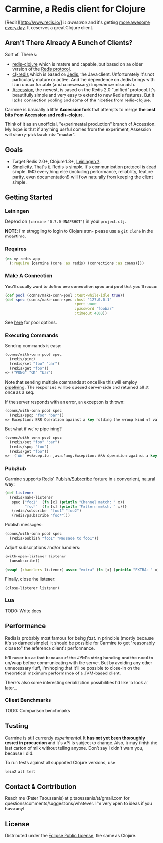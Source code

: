 # Carmine, a Redis client for Clojure

[Redis][http://www.redis.io/] is _awesome_ and it's getting [more awesome](http://www.redis.io/commands/eval) [every day](http://redis.io/topics/cluster-spec). It deserves a great Clojure client.

## Aren't There Already A Bunch of Clients?

Sort of. There's:

 * [redis-clojure](https://github.com/tavisrudd/redis-clojure) which is mature and capable, but based on an older version of the [Redis protocol](http://redis.io/topics/protocol).
 * [clj-redis](https://github.com/mmcgrana/clj-redis) which is based on [Jedis](https://github.com/xetorthio/jedis), the Java client. Unfortunately it's not particularly mature or active. And the dependence on Jedis brings with it an uncomfortable (and unnecessary) impedence mismatch.
 * [Accession](https://github.com/abedra/accession), the newest, is based on the Redis 2.0 "unified" protocol. It's beautifully simple and very easy to extend to new Redis features. But it lacks connection pooling and some of the niceties from redis-clojure.

Carmine is basically a little **Accession fork** that attempts to merge **the best bits from Accession and redis-clojure**.

Think of it as an unofficial, "experimental production" branch of Accession. My hope is that if anything useful comes from the experiment, Assession will cherry-pick back into "master".

## Goals

 * Target Redis 2.0+, Clojure 1.3+, [Leiningen 2](https://github.com/technomancy/leiningen/wiki/Upgrading).
 * Simplicity. That's it. Redis is simple. It's communication protocol is dead simple. IMO everything else (including performance, reliability, feature parity, even documentation!) will flow naturally from keeping the client simple.

## Getting Started

### Leiningen

Depend on `[carmine "0.7.0-SNAPSHOT"]` in your `project.clj`.

**NOTE**: I'm struggling to login to Clojars atm- please use a `git clone` in the meantime.

### Requires

```clojure
(ns my-redis-app
  (:require [carmine (core :as redis) (connections :as conns)]))
```

### Make A Connection

You'll usually want to define one connection spec and pool that you'll reuse:

```clojure
(def pool (conns/make-conn-pool :test-while-idle true))
(def spec (conns/make-conn-spec :host "127.0.0.1"
                                :port 9000
                                :password "foobar"
                                :timeout 4000))
```

See [here](http://commons.apache.org/pool/apidocs/org/apache/commons/pool/impl/GenericKeyedObjectPool.html) for pool options.

### Executing Commands

Sending commands is easy:

```clojure
(conns/with-conn pool spec
  (redis/ping)
  (redis/set "foo" "bar")
  (redis/get "foo"))
=> ("PONG" "OK" "bar")
```

Note that sending multiple commands at once like this will employ [pipelining](http://redis.io/topics/pipelining). The responses will be queued server-side and returned all at once as a seq.

If the server responds with an error, an exception is thrown:

```clojure
(conns/with-conn pool spec
  (redis/spop "foo" "bar"))
=> Exception: ERR Operation against a key holding the wrong kind of value
```

But what if we're pipelining?

```clojure
(conns/with-conn pool spec
  (redis/set "foo" "bar")
  (redis/spop "foo")
  (redis/get "foo"))
=>  ("OK" #<Exception java.lang.Exception: ERR Operation against a key holding the wrong kind of value> "bar")
```

### Pub/Sub

Carmine supports Redis' [Publish/Subscribe](http://redis.io/topics/pubsub) feature in a convenient, natural way:

```clojure
(def listener
  (redis/make-listener
   spec {"foo1"  (fn [x] (println "Channel match: " x))
         "foo*"  (fn [x] (println "Pattern match: " x))}
   (redis/subscribe  "foo1" "foo2")
   (redis/psubscribe "foo*")))
```

Publish messages:

```clojure
(conns/with-conn pool spec
  (redis/publish "foo1" "Message to foo1"))
```

Adjust subscriptions and/or handlers:

```clojure
(with-open-listener listener
  (unsubscribe))

(swap! (:handlers listener) assoc "extra" (fn [x] (println "EXTRA: " x)))
```

Finally, close the listener:

```clojure
(close-listener listener)
```

### Lua

TODO: Write docs

## Performance

Redis is probably most famous for being _fast_. In principle (mostly because it's so darned simple), it should be possible for Carmine to get "reasonably close to" the reference client's performance.

It'll never be _as_ fast because of the JVM's string handling and the need to un/wrap before communicating with the server. But by avoiding any other unnecessary fluff, I'm hoping that it'll be possible to close-in on the theoretical maximum performance of a JVM-based client.

There's also some interesting serialization possibilities I'd like to look at later...

### Client Benchmarks

TODO: Comparison benchmarks

## Testing

Carmine is still currently *experimental*. It **has not yet been thoroughly tested in production** and it's API is subject to change. Also, it may finish the last carton of milk without telling anyone. Don't say I didn't warn you, because I did.

To run tests against all supported Clojure versions, use
```bash
lein2 all test
```

## Contact & Contribution

Reach me (Peter Taoussanis) at p.taoussanis/at/gmail.com for questions/comments/suggestions/whatever. I'm very open to ideas if you have any!

## License

Distributed under the [Eclipse Public License](http://www.eclipse.org/legal/epl-v10.html), the same as Clojure.
